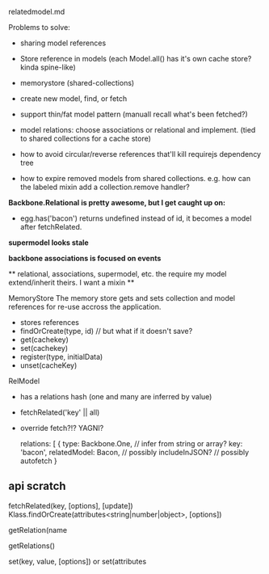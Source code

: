 relatedmodel.md


Problems to solve:

- sharing model references 
- Store reference in models (each Model.all() has it's own cache store? kinda spine-like)
- memorystore (shared-collections)

- create new model, find, or fetch

- support thin/fat model pattern (manuall recall what's been fetched?)
- model relations: choose associations or relational and implement. (tied to shared collections for a cache store)

- how to avoid circular/reverse references that'll kill requirejs dependency tree

- how to expire removed models from shared collections.
  e.g. how can the labeled mixin add a collection.remove handler?

**Backbone.Relational is pretty awesome, but I get caught up on:**
- egg.has('bacon') returns undefined instead of id, it becomes a model after fetchRelated.

**supermodel looks stale**

**backbone associations is focused on events**

** relational, associations, supermodel, etc. the require my model extend/inherit theirs. I want a mixin **

MemoryStore
The memory store gets and sets collection and model references for re-use accross
the application.

  - stores references
  - findOrCreate(type, id) // but what if it doesn't save?
  - get(cachekey)
  - set(cachekey)
  - register(type, initialData)
  - unset(cacheKey)

RelModel
  - has a relations hash (one and many are inferred by value)
  - fetchRelated('key' || all)


  - override fetch?!? YAGNI?

    relations: [
      {
        type: Backbone.One, // infer from string or array?
        key: 'bacon',
        relatedModel: Bacon,
        // possibly includeInJSON?
        // possibly autofetch
      }



## api scratch

fetchRelated(key<string>, [options<object>], [update<boolean>])
Klass.findOrCreate(attributes<string|number|object>, [options<object>])

getRelation(name<string>

getRelations()


set(key<string>, value, [options<object>]) or set(attributes<object>, [options<object>])

  // Backbone-relational
  relations: [
    {
      type: Backbone.HasMany,
      key: 'customers',
      relatedModel: 'Customer',
      autoFetch: true
    }
  ]

  //Backbone Associations
  relations: [
    {
      type: Backbone.One, //nature of the relationship
      key: 'manager', // attribute of Employee
      relatedModel: 'Employee' //AssociatedModel for attribute key
    }
  ],


## Use case

    // in route
    var campaign = refStore.get("campaigns").get(id);
    campaign
      .fetch()
      .then(function(){
        campaign
          .fetchOrCreateRelated('sms')
          .done(onFetched);
      });


